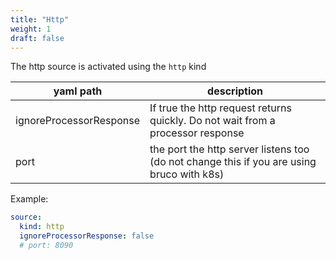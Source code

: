 ```yaml
---
title: "Http"
weight: 1
draft: false
---
```



The http source is activated using the `http` kind

| yaml path | description |
| ----------- | ----------- |
| ignoreProcessorResponse | If true the http request returns quickly. Do not wait from a processor response |
| port | the port the http server listens too (do not change this if you are using bruco with k8s) |

Example:
```yaml
source:
  kind: http
  ignoreProcessorResponse: false
  # port: 8090
```